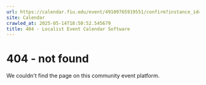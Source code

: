 ```yaml
---
url: https://calendar.fiu.edu/event/49109765919551/confirm?instance_id=49109765947217&return=https%3A%2F%2Fcalendar.fiu.edu%2Fcalendar%3Fevent_types%255B%255D%3D36918157286658
site: Calendar
crawled_at: 2025-05-14T18:50:52.545679
title: 404 - Localist Event Calendar Software
---
```


# 404 - not found
We couldn't find the page on this community event platform.
